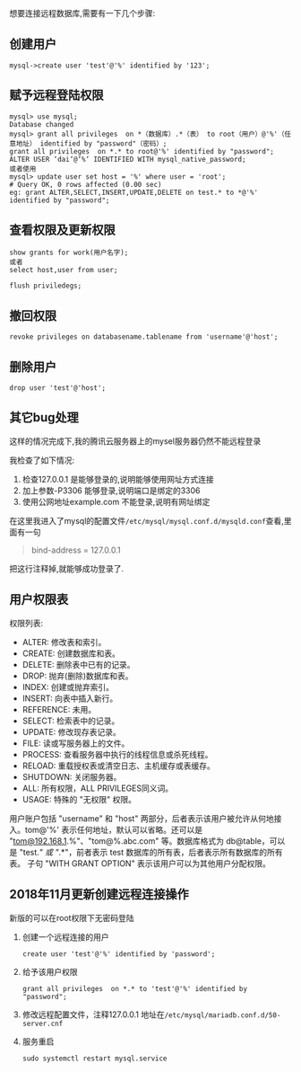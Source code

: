 想要连接远程数据库,需要有一下几个步骤:

## 创建用户
```
mysql->create user 'test'@'%' identified by '123';
```

## 赋予远程登陆权限
```
mysql> use mysql;
Database changed
mysql> grant all privileges  on *（数据库）.*（表） to root（用户）@'%'（任意地址） identified by "password"（密码）;
grant all privileges  on *.* to root@'%' identified by "password";
ALTER USER ‘dai‘@‘%‘ IDENTIFIED WITH mysql_native_password;
或者使用
mysql> update user set host = '%' where user = 'root';
# Query OK, 0 rows affected (0.00 sec)
eg: grant ALTER,SELECT,INSERT,UPDATE,DELETE on test.* to *@'%'  identified by "password";
```

## 查看权限及更新权限
```
show grants for work(用户名字);
或者
select host,user from user;
```

```
flush priviledegs;
```

## 撤回权限
```
revoke privileges on databasename.tablename from 'username'@'host';
```

## 删除用户
```
drop user 'test'@'host';
```

## 其它bug处理
这样的情况完成下,我的腾讯云服务器上的mysel服务器仍然不能远程登录

我检查了如下情况:

1. 检查127.0.0.1 是能够登录的,说明能够使用网址方式连接
1. 加上参数-P3306 能够登录,说明端口是绑定的3306
1. 使用公网地址example.com 不能登录,说明有网址绑定

在这里我进入了mysql的配置文件`/etc/mysql/mysql.conf.d/mysqld.conf`查看,里面有一句

> bind-address       = 127.0.0.1

把这行注释掉,就能够成功登录了.

## 用户权限表
权限列表:
* ALTER: 修改表和索引。
* CREATE: 创建数据库和表。
* DELETE: 删除表中已有的记录。
* DROP: 抛弃(删除)数据库和表。
* INDEX: 创建或抛弃索引。
* INSERT: 向表中插入新行。
* REFERENCE: 未用。
* SELECT: 检索表中的记录。
* UPDATE: 修改现存表记录。
* FILE: 读或写服务器上的文件。
* PROCESS: 查看服务器中执行的线程信息或杀死线程。
* RELOAD: 重载授权表或清空日志、主机缓存或表缓存。
* SHUTDOWN: 关闭服务器。
* ALL: 所有权限，ALL PRIVILEGES同义词。
*  USAGE: 特殊的 "无权限" 权限。

用户账户包括 "username" 和 "host" 两部分，后者表示该用户被允许从何地接入。tom@'%' 表示任何地址，默认可以省略。还可以是 "tom@192.168.1.%"、"tom@%.abc.com" 等。数据库格式为 db@table，可以是 "test.*" 或 "*.*"，前者表示 test 数据库的所有表，后者表示所有数据库的所有表。
子句 "WITH GRANT OPTION" 表示该用户可以为其他用户分配权限。 

## 2018年11月更新创建远程连接操作
新版的可以在root权限下无密码登陆
1. 创建一个远程连接的用户
    ```
    create user 'test'@'%' identified by 'password';
    ```
1. 给予该用户权限
    ```
    grant all privileges  on *.* to 'test'@'%' identified by "password";
    ```
1. 修改远程配置文件，注释127.0.0.1
    地址在`/etc/mysql/mariadb.conf.d/50-server.cnf`

1. 服务重启
    ```
    sudo systemctl restart mysql.service
    ```